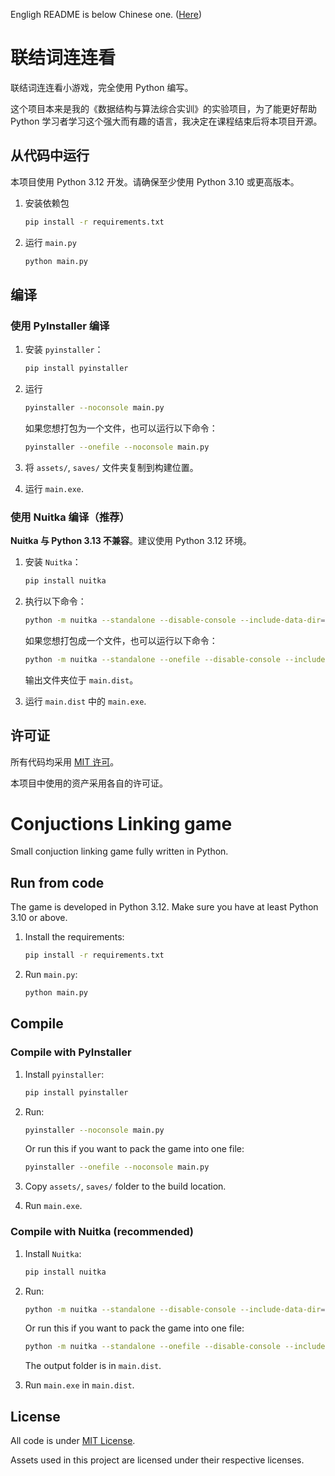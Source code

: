 Engligh README is below Chinese one. ([Here](#conjuctions-linking-game))
# 联结词连连看
联结词连连看小游戏，完全使用 Python 编写。

这个项目本来是我的《数据结构与算法综合实训》的实验项目，为了能更好帮助 Python 学习者学习这个强大而有趣的语言，我决定在课程结束后将本项目开源。

## 从代码中运行
本项目使用 Python 3.12 开发。请确保至少使用 Python 3.10 或更高版本。

1. 安装依赖包

    ```bash
    pip install -r requirements.txt
    ```

2. 运行 `main.py`

    ```bash
    python main.py
    ```

## 编译
### 使用 PyInstaller 编译
1. 安装 `pyinstaller`：

    ```bash
    pip install pyinstaller
    ```

2. 运行

    ```bash
    pyinstaller --noconsole main.py
    ```

    如果您想打包为一个文件，也可以运行以下命令：

    ```bash
    pyinstaller --onefile --noconsole main.py
    ```

3. 将 `assets/`, `saves/` 文件夹复制到构建位置。

4. 运行 `main.exe`.

### 使用 Nuitka 编译（推荐）

**Nuitka 与 Python 3.13 不兼容**。建议使用 Python 3.12 环境。

1. 安装 `Nuitka`：

    ```bash
    pip install nuitka
    ```

2. 执行以下命令：

    ```bash
    python -m nuitka --standalone --disable-console --include-data-dir=./assets=./assets --include-data-dir=./saves=./saves --windows-icon-from-ico=assets/favicon.ico main.py
    ```

    如果您想打包成一个文件，也可以运行以下命令：

    ```bash
    python -m nuitka --standalone --onefile --disable-console --include-data-dir=./assets=./assets --include-data-dir=./saves=./saves --windows-icon-from-ico=assets/favicon.ico main.py
    ```

    输出文件夹位于 `main.dist`。

3. 运行 `main.dist` 中的 `main.exe`.

## 许可证
所有代码均采用 [MIT 许可](LICENSE)。

本项目中使用的资产采用各自的许可证。

# Conjuctions Linking game
Small conjuction linking game fully written in Python.

## Run from code
The game is developed in Python 3.12. Make sure you have at least Python 3.10 or above.

1. Install the requirements:

    ```bash
    pip install -r requirements.txt
    ```

2. Run `main.py`:

    ```bash
    python main.py
    ```

## Compile
### Compile with PyInstaller
1. Install `pyinstaller`:

    ```bash
    pip install pyinstaller
    ```

2. Run:

    ```bash
    pyinstaller --noconsole main.py
    ```

    Or run this if you want to pack the game into one file:
    ```bash
    pyinstaller --onefile --noconsole main.py
    ```

3. Copy `assets/`, `saves/` folder to the build location.

4. Run `main.exe`.

### Compile with Nuitka (recommended)
1. Install `Nuitka`:

    ```bash
    pip install nuitka
    ```

2. Run:

    ```bash
    python -m nuitka --standalone --disable-console --include-data-dir=./assets=./assets --include-data-dir=./saves=./saves main.py
    ```

    Or run this if you want to pack the game into one file:
    ```bash
    python -m nuitka --standalone --onefile --disable-console --include-data-dir=./assets=./assets --include-data-dir=./saves=./saves main.py
    ```

    The output folder is in `main.dist`.

3. Run `main.exe` in `main.dist`.


## License
All code is under [MIT License](LICENSE).

Assets used in this project are licensed under their respective licenses.